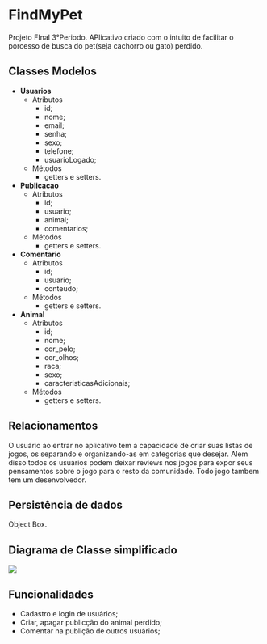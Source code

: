 # FindMyPet
Projeto FInal 3°Periodo.
APlicativo criado com o intuito de facilitar o porcesso de busca do pet(seja cachorro ou gato) perdido. 


## Classes Modelos
- **Usuarios**
  - Atributos
    - id;
    - nome;
    - email;
    - senha;
    - sexo;
    - telefone;
    - usuarioLogado;
  - Métodos
    - getters e setters.
- **Publicacao**
  - Atributos
    - id;
    - usuario;
    - animal;
    - comentarios;
  - Métodos
    - getters e setters.
- **Comentario**
  - Atributos
    - id;
    - usuario;
    - conteudo;
  - Métodos
    - getters e setters.
- **Animal**
  - Atributos
    - id;
    - nome;
    - cor_pelo;
    - cor_olhos;
    - raca;
    - sexo;
    - caracteristicasAdicionais;
  - Métodos
    - getters e setters.

## Relacionamentos
O usuário ao entrar no aplicativo tem a capacidade de criar suas listas de jogos, os separando e organizando-as em categorias que desejar. Alem disso todos os usuários podem deixar reviews nos jogos para expor seus pensamentos sobre o jogo para o resto da comunidade. Todo jogo tambem tem um desenvolvedor. 
## Persistência de dados
Object Box.
## Diagrama de Classe simplificado
![](diagram3.png	)
## Funcionalidades
- Cadastro e login de usuários;
- Criar, apagar publicção do animal perdido;
- Comentar na publição de outros usuários;


